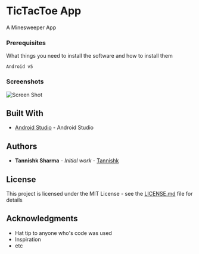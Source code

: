 # TicTacToe App 

A Minesweeper App  

### Prerequisites

What things you need to install the software and how to install them

```
Android v5 
```


### Screenshots
![Screen Shot](https://i.imgur.com/oWOrLSh.jpg)

## Built With

* [Android Studio](https://developer.android.com/studio/index.html) - Android Studio


## Authors

* **Tannishk Sharma** - *Initial work* - [Tannishk](https://github.com/tannishk)


## License

This project is licensed under the MIT License - see the [LICENSE.md](LICENSE.md) file for details

## Acknowledgments

* Hat tip to anyone who's code was used
* Inspiration
* etc

